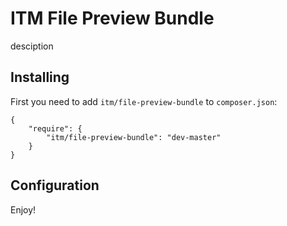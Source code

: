 ITM File Preview Bundle
========================

desciption

Installing
----------------------------------

First you need to add `itm/file-preview-bundle` to `composer.json`:

	{
		"require": {
        	"itm/file-preview-bundle": "dev-master"
		}
	}
	

Configuration
-------------------------------------


Enjoy!

